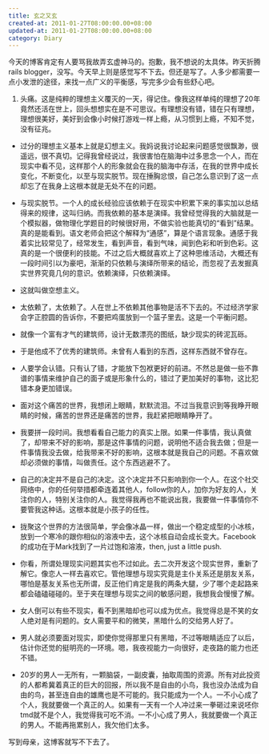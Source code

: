 ```yaml
---
title: 玄之又玄
created-at: 2011-01-27T08:00:00.00+08:00
updated-at: 2011-01-27T08:00:00.00+08:00
category: Diary
---
```


今天的博客肯定有人要骂我故弄玄虚神马的。抱歉，我不想说的太具体。昨天折腾rails blogger，没写。今天早上则是感觉写不下去。但还是写了。人多少都需要一点小发泄的途径，来找一点广义的平衡感，写完多少会有些舒心吧。


1. 头痛。这是纯粹的理想主义覆灭的一天，得记住。像我这样单纯的理想了20年竟然还活在世上，回头想想实在是不可思议。有理想没有错，错在只有理想，理想很美好，美好到会像小时候打游戏一样上瘾，从习惯到上瘾，不知不觉，没有征兆。

* 过分的理想主义基本上就是幻想主义。我妈说我讨论起来问题感觉很飘渺，很遥远，很不真切。记得我曾经说过，我很害怕在脑海中过多思念一个人，而在现实中看不见，这样那个人的形象就会在我的脑海中存活，在我的世界中成长变化，不断变化，以至与现实脱节。现在捶胸忿恨，自己怎么意识到了这一点却忘了在我身上这根本就是无处不在的问题。

* 与现实脱节。一个人的成长经验应该依赖于在现实中积累下来的事实加以总结得来的规律，这叫归纳。而我依赖的基本是演绎。我曾经觉得我的大脑就是一个模拟器，做物理化学题目的时候很好用，不做实验也能真切的“看到”结果。真的是能看到。语文老师会把这个解释为“通感”，算是个语言现象。通感于我着实比较常见了，经常发生，看到声音，看到气味，闻到色彩和听到色彩。这真的是一个很便利的技能。不过之后大概就喜欢上了这种思维活动，大概还有一段时间引以为豪吧，渐渐的只依赖与演绎所带来的结论，而忽视了去发掘真实世界究竟几何的意识。依赖演绎，只依赖演绎。

* 这就叫做空想主义。

* 太依赖了，太依赖了。人在世上不依赖其他事物是活不下去的。不过经济学家会字正腔圆的告诉你，不要把鸡蛋放到一个篮子里去。这是一个平衡问题。

* 就像一个富有才气的建筑师，设计无数漂亮的图纸，缺少现实的砖泥瓦砾。

* 于是他成不了优秀的建筑师。未曾有人看到的东西，这样东西就不曾存在。

* 人要学会认错。只有认了错，才能放下包袱更好的前进。不然总是做一些不靠谱的事情来维护自己的面子或是形象什么的，错过了更加美好的事物，这比犯错本身更加错误。

* 面对这个痛苦的世界，我想闭上眼睛，默默流泪。不过当我意识到等我睁开眼睛的时候，痛苦的世界还是痛苦的世界，我赶紧把眼睛睁开了。

* 我要拼一段时间。我想看看自己能力的真实上限。如果一件事情，我认真做了，却带来不好的影响，那是这件事情的问题，说明他不适合我去做；但是一件事情我没去做，给我带来不好的影响，这根本就是我自己的问题。不喜欢做却必须做的事情，叫做责任。这个东西逃避不了。

* 自己的决定并不是自己的决定。这个决定并不只影响到你一个人。在这个社交网络中，你的任何举措都牵连着其他人，follow你的人，加你为好友的人，关注你的人，特别关注你的人。我觉得我再也不能说出我，我要做一件事情你不要管我这种话。这根本就是小孩子的任性。

* 拢聚这个世界的方法很简单，学会像冰晶一样，做出一个稳定成型的小冰核，放到一个寒冷的跟你相似的溶液中去，这个冰核自动会成长变大。Facebook的成功在于Mark找到了一片过饱和溶液，then, just a little push.

* 你看，所谓处理现实问题其实也不过如此。去二次开发这个现实世界，重新了解它。像恋人一样去喜欢它。管他理想与现实究竟是主仆关系还是朋友关系，哪怕是基友关系也无所谓，反正他们肯定是我的两条大腿，少了哪个走起路来都会磕磕碰碰的。至于夹在理想与现实之间的敏感问题，我想我会慢慢了解。

* 女人倒可以有些不现实，看不到黑暗却也可以成为优点。我觉得总是不笑的女人绝对是有问题的。女人需要平和的微笑，黑暗什么的交给男人好了。

* 男人就必须要面对现实，即使你觉得那里只有黑暗，不过等眼睛适应了以后，估计你还觉的挺明亮的一环境。嗯，我夜视能力一向很好，走夜路的能力也还不错。

* 20岁的男人一无所有，一颗脑袋，一副皮囊，抽取周围的资源。所有对此投资的人都希冀着真正的巨大的回报，所以我不是自由的小鸟，我也没办法成为自由的鸟，甚至连自由的雄鹰也是不可能的。我只能成为一个人。一不小心成了个人，我就要做一个真正的人。如果有一天有一个人冲过来一拳砸过来说呸你tmd就不是个人，我觉得我可吃不消。一不小心成了男人，我就要做一个真正的男人。不能再拖累别人，我欠他们太多。


写到母亲，这博客就写不下去了。
